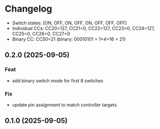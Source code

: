 # Changelog

- Switch states: [ON, OFF, ON, OFF, ON, OFF, OFF, OFF] 
- Individual CCs: CC20=127, CC21=0, CC22=127, CC23=0, CC24=127, CC25=0, CC26=0, CC27=0
- Binary CC: CC50=21 (binary: 00010101 = 1+4+16 = 21)
## 0.2.0 (2025-09-05)

### Feat

- add binary switch mode for first 8 switches

### Fix

- update pin assignment to match controller targets

## 0.1.0 (2025-09-05)
